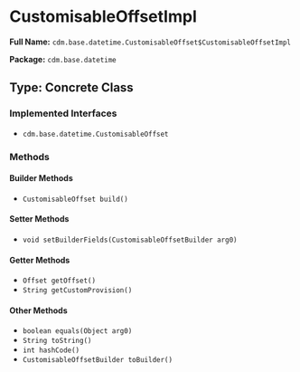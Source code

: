# CustomisableOffsetImpl

**Full Name:** `cdm.base.datetime.CustomisableOffset$CustomisableOffsetImpl`

**Package:** `cdm.base.datetime`

## Type: Concrete Class

### Implemented Interfaces

- `cdm.base.datetime.CustomisableOffset`

### Methods

#### Builder Methods

- `CustomisableOffset build()`

#### Setter Methods

- `void setBuilderFields(CustomisableOffsetBuilder arg0)`

#### Getter Methods

- `Offset getOffset()`
- `String getCustomProvision()`

#### Other Methods

- `boolean equals(Object arg0)`
- `String toString()`
- `int hashCode()`
- `CustomisableOffsetBuilder toBuilder()`

